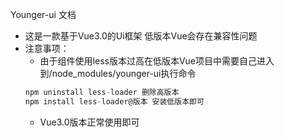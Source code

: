 Younger-ui 文档
+ 这是一款基于Vue3.0的Ui框架 低版本Vue会存在兼容性问题
+ 注意事项：
  + 由于组件使用less版本过高在低版本Vue项目中需要自己进入到/node_modules/younger-ui执行命令
  ```js
  npm uninstall less-loader 删除高版本
  npm install less-loader@版本 安装低版本即可
  ```
  + Vue3.0版本正常使用即可
